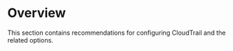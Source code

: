 # Overview 

This section contains recommendations for configuring CloudTrail and the related options.